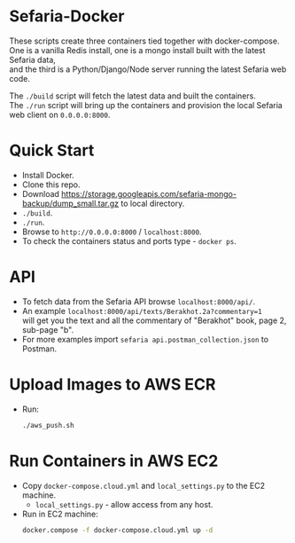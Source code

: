 # Sefaria-Docker
These scripts create three containers tied together with docker-compose.  
One is a vanilla Redis install, one is a mongo install built with the latest Sefaria data,   
and the third is a Python/Django/Node server running the latest Sefaria web code.  

The `./build` script will fetch the latest data and built the containers.  
The `./run` script will bring up the containers and provision the local Sefaria web client on `0.0.0.0:8000`.  


# Quick Start
* Install Docker.
* Clone this repo. 
* Download https://storage.googleapis.com/sefaria-mongo-backup/dump_small.tar.gz to local directory.
* `./build`.
* `./run`.
* Browse to `http://0.0.0.0:8000` / `localhost:8000`.
* To check the containers status and ports type  - `docker ps`.

# API
* To fetch data from the Sefaria API browse `localhost:8000/api/`.
* An example `localhost:8000/api/texts/Berakhot.2a?commentary=1`   
will get you the text and all the commentary of "Berakhot" book, page 2, sub-page "b".
* For more examples import `sefaria api.postman_collection.json` to Postman. 

# Upload Images to AWS ECR
* Run:
  ```bash
  ./aws_push.sh
  ``` 

# Run Containers in AWS EC2
* Copy `docker-compose.cloud.yml` and `local_settings.py` to the EC2 machine.
  * `local_settings.py` - allow access from any host.
* Run in EC2 machine:
  ```bash
  docker.compose -f docker-compose.cloud.yml up -d
  ``` 
  
